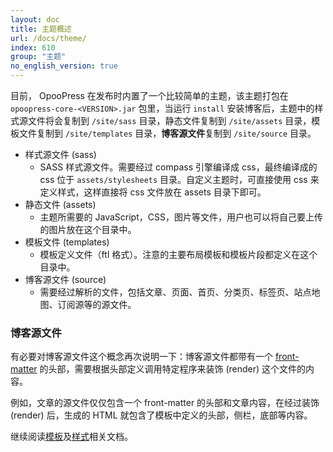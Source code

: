 ```yaml
---
layout: doc
title: 主题概述
url: /docs/theme/
index: 610
group: "主题"
no_english_version: true
---
```


目前， OpooPress 在发布时内置了一个比较简单的主题，该主题打包在 `opoopress-core-<VERSION>.jar` 包里，当运行 `install` 安装博客后，主题中的样式源文件将会复制到 `/site/sass` 目录，静态文件复制到 `/site/assets` 目录，模板文件复制到 `/site/templates` 目录，**博客源文件**复制到 `/site/source` 目录。

* 样式源文件 (sass)
    * SASS 样式源文件。需要经过 compass 引擎编译成 css，最终编译成的 css 位于 `assets/stylesheets` 目录。自定义主题时，可直接使用 css 来定义样式，这样直接将 css 文件放在 assets 目录下即可。
* 静态文件 (assets)
    * 主题所需要的 JavaScript，CSS，图片等文件，用户也可以将自己要上传的图片放在这个目录中。
* 模板文件 (templates)
    * 模板定义文件（ftl 格式）。注意的主要布局模板和模板片段都定义在这个目录中。
* 博客源文件 (source)
    * 需要经过解析的文件，包括文章、页面、首页、分类页、标签页、站点地图、订阅源等的源文件。

<div class='note'>
  <h3>博客源文件</h3>
  <p>有必要对博客源文件这个概念再次说明一下：博客源文件都带有一个 <a href="/zh/docs/frontmatter/">front-matter</a> 的头部，需要根据头部定义调用特定程序来装饰 (render) 这个文件的内容。</p>
  <p>例如，文章的源文件仅仅包含一个 front-matter 的头部和文章内容，在经过装饰 (render) 后，生成的 HTML 就包含了模板中定义的头部，侧栏，底部等内容。</p>
</div>

继续阅读[模板](./templates/)及[样式](./styles/)相关文档。
